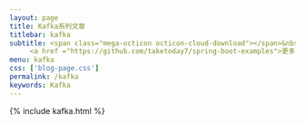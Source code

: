 ```yaml
---
layout: page
title: Kafka系列文章
titlebar: kafka
subtitle: <span class="mega-octicon octicon-cloud-download"></span>&nbsp;&nbsp;
     <a href ="https://github.com/taketoday7/spring-boot-examples">更多Kafka精选教程，<font color="#EB9439">点我</font>查看！</a><br/>
menu: kafka
css: ['blog-page.css']
permalink: /kafka
keywords: Kafka
---
```


{% include kafka.html %}
